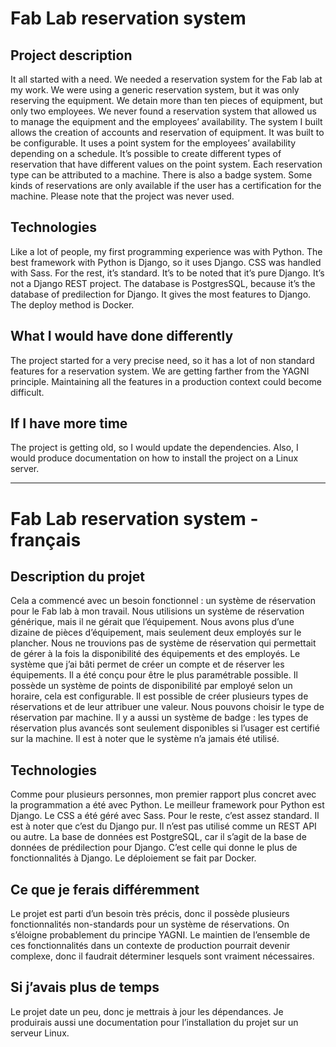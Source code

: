 # Fab Lab reservation system

## Project description
It all started with a need. We needed a reservation system for the Fab lab at my work. We were using a generic reservation system, but it was only reserving the equipment. We detain more than ten pieces of equipment, but only two employees. We never found a reservation system that allowed us to manage the equipment and the employees’ availability. 
The system I built allows the creation of accounts and reservation of equipment. It was built to be configurable. It uses a point system for the employees’ availability depending on a schedule. It’s possible to create different types of reservation that have different values on the point system. Each reservation type can be attributed to a machine. 
There is also a badge system. Some kinds of reservations are only available if the user has a certification for the machine.
Please note that the project was never used. 
 
## Technologies
Like a lot of people, my first programming experience was with Python. The best framework with Python is Django, so it uses Django. CSS was handled with Sass. For the rest, it’s standard. It’s to be noted that it’s pure Django. It’s not a Django REST project. 
The database is PostgresSQL, because it’s the database of predilection for Django. It gives the most features to Django.
The deploy method is Docker.
 
## What I would have done differently
The project started for a very precise need, so it has a lot of non standard features for a reservation system. We are getting farther from the YAGNI principle. Maintaining all the features in a production context could become difficult.
 
## If I have more time
The project is getting old, so I would update the dependencies. Also, I would produce documentation on how to install the project on a Linux server. 

-----------------------------------------------------------------------------------------------------------------------------------------------------
# Fab Lab reservation system - français

## Description du projet
Cela a commencé avec un besoin fonctionnel : un système de réservation pour le Fab lab à mon travail. Nous utilisions un système de réservation générique, mais il ne gérait que l’équipement. Nous avons plus d’une dizaine de pièces d’équipement, mais seulement deux employés sur le plancher. Nous ne trouvions pas de système de réservation qui permettait de gérer à la fois la disponibilité des équipements et des employés. 
Le système que j’ai bâti permet de créer un compte et de réserver les équipements. Il a été conçu pour être le plus paramétrable possible. Il possède un système de points de disponibilité par employé selon un horaire, cela est configurable. Il est possible de créer plusieurs types de réservations et de leur attribuer une valeur. Nous pouvons choisir le type de réservation par machine. Il y a aussi un système de badge : les types de réservation plus avancés sont seulement disponibles si l’usager est certifié sur la machine. 
Il est à noter que le système n’a jamais été utilisé. 

## Technologies
Comme pour plusieurs personnes, mon premier rapport plus concret avec la programmation a été avec Python. Le meilleur framework pour Python est Django. Le CSS a été géré avec Sass. Pour le reste, c’est assez standard. Il est à noter que c’est du Django pur. Il n’est pas utilisé comme un REST API ou autre. 
La base de données est PostgreSQL, car il s’agit de la base de données de prédilection pour Django. C’est celle qui donne le plus de fonctionnalités à Django.
Le déploiement se fait par Docker.

## Ce que je ferais différemment
Le projet est parti d’un besoin très précis, donc il possède plusieurs fonctionnalités non-standards pour un système de réservations. On s’éloigne probablement du principe YAGNI. Le maintien de l’ensemble de ces fonctionnalités dans un contexte de production pourrait devenir complexe, donc il faudrait déterminer lesquels sont vraiment nécessaires.

## Si j’avais plus de temps
Le projet date un peu, donc je mettrais à jour les dépendances. Je produirais aussi une documentation pour l’installation du projet sur un serveur Linux. 


